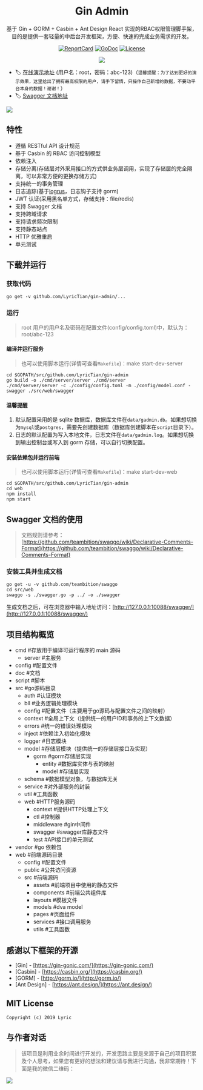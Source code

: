 <h1 align="center">Gin Admin</h1>

<div align="center">
 基于 Gin + GORM + Casbin + Ant Design React 实现的RBAC权限管理脚手架，目的是提供一套轻量的中后台开发框架，方便、快速的完成业务需求的开发。

[![ReportCard][reportcard-image]][reportcard-url] [![GoDoc][godoc-image]][godoc-url] [![License][license-image]][license-url]

![](./screenshot_main.png)

</div>

- :label: [在线演示地址](https://demo.tiannianshou.com) (用户名：root，密码：abc-123)（`温馨提醒：为了达到更好的演示效果，这里给出了拥有最高权限的用户，请手下留情，只操作自己新增的数据，不要动平台本身的数据！谢谢！`）
- :label: [Swagger 文档地址](https://demo.tiannianshou.com/swagger/)

![](./screenshot_swagger.png)

## 特性

- 遵循 RESTful API 设计规范
- 基于 Casbin 的 RBAC 访问控制模型
- 依赖注入
- 存储分离(存储层对外采用接口的方式供业务层调用，实现了存储层的完全隔离，可以非常方便的更换存储方式)
- 支持统一的事务管理
- 日志追踪(基于[logrus](https://github.com/sirupsen/logrus)，日志钩子支持 gorm)
- JWT 认证(采用黑名单方式，存储支持：file/redis)
- 支持 Swagger 文档
- 支持跨域请求
- 支持请求频次限制
- 支持静态站点
- HTTP 优雅重启
- 单元测试

## 下载并运行

### 获取代码

```
go get -v github.com/LyricTian/gin-admin/...
```

### 运行

> root 用户的用户名及密码在配置文件(config/config.toml)中，默认为：root/abc-123

#### 编译并运行服务

> 也可以使用脚本运行(详情可查看`Makefile`)：make start-dev-server

```
cd $GOPATH/src/github.com/LyricTian/gin-admin
go build -o ./cmd/server/server ./cmd/server
./cmd/server/server -c ./config/config.toml -m ./config/model.conf -swagger ./src/web/swagger
```

#### 温馨提醒

1. 默认配置采用的是 sqlite 数据库，数据库文件在`data/gadmin.db`。如果想切换为`mysql`或`postgres`，需要先创建数据库（数据库创建脚本在`script`目录下）。
2. 日志的默认配置为写入本地文件，日志文件在`data/gadmin.log`。如果想切换到输出控制台或写入到 gorm 存储，可以自行切换配置。

#### 安装依赖包并运行前端

> 也可以使用脚本运行(详情可查看`Makefile`)：make start-dev-web

```
cd $GOPATH/src/github.com/LyricTian/gin-admin
cd web
npm install
npm start
```

## Swagger 文档的使用

> 文档规则请参考：[https://github.com/teambition/swaggo/wiki/Declarative-Comments-Format](https://github.com/teambition/swaggo/wiki/Declarative-Comments-Format)

### 安装工具并生成文档

```
go get -u -v github.com/teambition/swaggo
cd src/web
swaggo -s ./swagger.go -p ../ -o ./swagger
```

生成文档之后，可在浏览器中输入地址访问：[http://127.0.0.1:10088/swagger/](http://127.0.0.1:10088/swagger/)

## 项目结构概览

- cmd #存放用于编译可运行程序的 main 源码
  - server #主服务
- config #配置文件
- doc #文档
- script #脚本
- src #go源码目录
  - auth #认证模块
  - bll #业务逻辑处理模块
  - config #配置文件（主要用于go源码与配置文件之间的映射）
  - context #全局上下文（提供统一的用户ID和事务的上下文数据）
  - errors #统一的错误处理模块
  - inject #依赖注入初始化模块
  - logger #日志模块
  - model #存储层模块（提供统一的存储层接口及实现）
    - gorm #gorm存储层实现
      - entity #数据库实体与表的映射
      - model #存储层实现
  - schema #数据模型对象，与数据库无关
  - service #对外部服务的封装
  - util #工具函数
  - web #HTTP服务源码
    - context #提供HTTP处理上下文
    - ctl #控制器
    - middleware #gin中间件
    - swagger #swagger库静态文件
    - test #API接口的单元测试
- vendor #go 依赖包
- web #前端源码目录
  - config #配置文件
  - public #公共访问资源
  - src #前端源码
    - assets #前端项目中使用的静态文件
    - components #前端公共组件库
    - layouts #模板文件
    - models #dva model
    - pages #页面组件
    - services #接口调用服务
    - utils #工具函数

## 感谢以下框架的开源

- [Gin] - [https://gin-gonic.com/](https://gin-gonic.com/)
- [Casbin] - [https://casbin.org/](https://casbin.org/)
- [GORM] - [http://gorm.io/](http://gorm.io/)
- [Ant Design] - [https://ant.design/](https://ant.design/)

## MIT License

    Copyright (c) 2019 Lyric

## 与作者对话

> 该项目是利用业余时间进行开发的，开发思路主要是来源于自己的项目积累及个人思考，如果您有更好的想法和建议请与我进行沟通，我非常期待！下面是我的微信二维码：

![](./screenshot_wechat.jpeg)

[reportcard-url]: https://goreportcard.com/report/github.com/LyricTian/gin-admin
[reportcard-image]: https://goreportcard.com/badge/github.com/LyricTian/gin-admin
[godoc-url]: https://godoc.org/github.com/LyricTian/gin-admin
[godoc-image]: https://godoc.org/github.com/LyricTian/gin-admin?status.svg
[license-url]: http://opensource.org/licenses/MIT
[license-image]: https://img.shields.io/npm/l/express.svg
